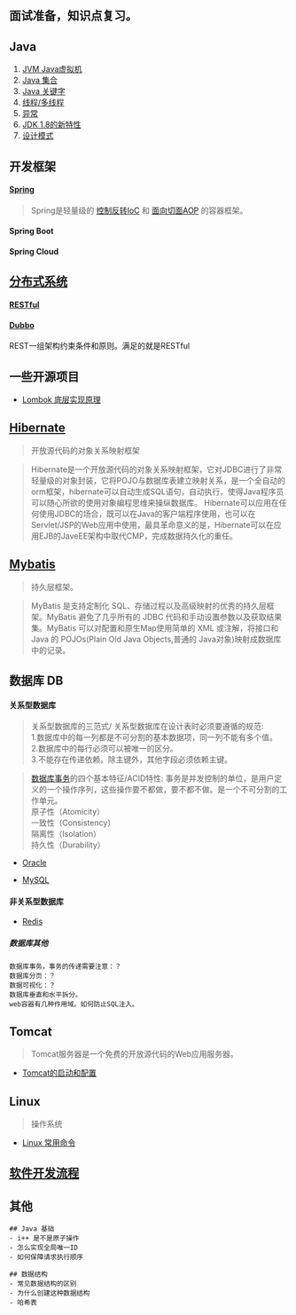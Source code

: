 ## 面试准备，知识点复习。

## Java 
1. [JVM Java虚拟机](./JavaWeb/JVM.md)
2. [Java 集合](./JavaWeb/Collection.md)
3. [Java 关键字](./JavaWeb/keyword.md)
4. [线程/多线程](./JavaWeb/Thread.md)
5. [异常](./JavaWeb/Throwable.md)
6. [JDK 1.8的新特性](./JavaWeb/JDK1.8.md)
7. [设计模式](./Design-Pattern/Design-Pattern.md)

## 开发框架

#### [Spring](./Spring/Spring.md) 

> Spring是轻量级的 [控制反转IoC](Spring/Spring-IoC.md) 和 [面向切面AOP](./Spring/Spring-AOP.md) 的容器框架。

#### Spring Boot

#### Spring Cloud 

## [分布式系统](./Distributed-System/distributed-system.md)
####  [RESTful](/RESTful/RESTful.md)
#### [Dubbo](./Dubbo/Dubbo.md)

REST一组架构约束条件和原则。满足的就是RESTful

## 一些开源项目

- [Lombok 底层实现原理](./Project/Lombok.md) 

## [Hibernate](./Hibernate/Hibernate.md) 
> 开放源代码的对象关系映射框架

> Hibernate是一个开放源代码的对象关系映射框架，它对JDBC进行了非常轻量级的对象封装，它将POJO与数据库表建立映射关系，是一个全自动的orm框架，hibernate可以自动生成SQL语句，自动执行，使得Java程序员可以随心所欲的使用对象编程思维来操纵数据库。 Hibernate可以应用在任何使用JDBC的场合，既可以在Java的客户端程序使用，也可以在Servlet/JSP的Web应用中使用，最具革命意义的是，Hibernate可以在应用EJB的JaveEE架构中取代CMP，完成数据持久化的重任。

## [Mybatis](./Mybatis/Mybatis.md) 
> 持久层框架。

> MyBatis 是支持定制化 SQL、存储过程以及高级映射的优秀的持久层框架。MyBatis 避免了几乎所有的 JDBC 代码和手动设置参数以及获取结果集。MyBatis 可以对配置和原生Map使用简单的 XML 或注解，将接口和 Java 的 POJOs(Plain Old Java Objects,普通的 Java对象)映射成数据库中的记录。

## 数据库 DB

#### 关系型数据库
> 关系型数据库的三范式/ 关系型数据库在设计表时必须要遵循的规范: 
<br> 1.数据库中的每一列都是不可分割的基本数据项，同一列不能有多个值。
<br> 2.数据库中的每行必须可以被唯一的区分。
<br> 3.不能存在传递依赖。除主键外，其他字段必须依赖主键。

> [数据库事务](/DB/DB-transaction.md)的四个基本特征/ACID特性: 事务是并发控制的单位，是用户定义的一个操作序列，这些操作要不都做，要不都不做。是一个不可分割的工作单元。
<br> 原子性（Atomicity）
<br> 一致性（Consistency）
<br> 隔离性（Isolation）
<br> 持久性（Durability）

- [Oracle](/DB/Oracle.md)

- [MySQL](/DB/MySQL.md)

#### 非关系型数据库 
- [Redis](/DB/Redis.md)

##### 数据库其他
```text
数据库事务，事务的传递需要注意：？
数据库分页：？
数据可视化：？
数据库垂直和水平拆分。
web容器有几种作用域。如何防止SQL注入。
```

## Tomcat 
> Tomcat服务器是一个免费的开放源代码的Web应用服务器。

- [Tomcat的启动和配置](./Tomcat/Tomcat.md)

## Linux 
> 操作系统
- [Linux 常用命令](./Linux/Linux.md)

##  [软件开发流程](./process/Software-Development-Process.md)

## 其他
```text
## Java 基础
- i++ 是不是原子操作
- 怎么实现全局唯一ID
- 如何保障请求执行顺序

## 数据结构
- 常见数据结构的区别
- 为什么创建这种数据结构
- 哈希表
```



